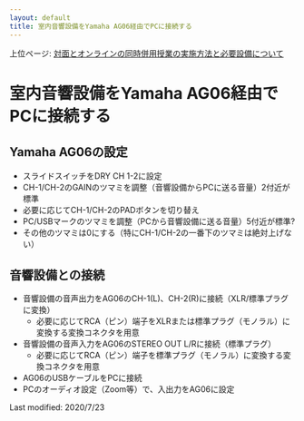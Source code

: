 ```yaml
---
layout: default
title: 室内音響設備をYamaha AG06経由でPCに接続する 
---
```

上位ページ: [対面とオンラインの同時併用授業の実施方法と必要設備について](https://kyoto-u.github.io/online-edu/zoom-hybrid-use)

# 室内音響設備をYamaha AG06経由でPCに接続する

## Yamaha AG06の設定
- スライドスイッチをDRY CH 1-2に設定
- CH-1/CH-2のGAINのツマミを調整（音響設備からPCに送る音量）2付近が標準
- 必要に応じてCH-1/CH-2のPADボタンを切り替え
- PC/USBマークのツマミを調整（PCから音響設備に送る音量）5付近が標準?
- その他のツマミは0にする（特にCH-1/CH-2の一番下のツマミは絶対上げない）

## 音響設備との接続
- 音響設備の音声出力をAG06のCH-1(L)、CH-2(R)に接続（XLR/標準プラグに変換）
  - 必要に応じてRCA（ピン）端子をXLRまたは標準プラグ（モノラル）に変換する変換コネクタを用意
- 音響設備の音声入力をAG06のSTEREO OUT L/Rに接続（標準プラグ）
  - 必要に応じてRCA（ピン）端子を標準プラグ（モノラル）に変換する変換コネクタを用意
- AG06のUSBケーブルをPCに接続
- PCのオーディオ設定（Zoom等）で、入出力をAG06に設定

Last modified: 2020/7/23
